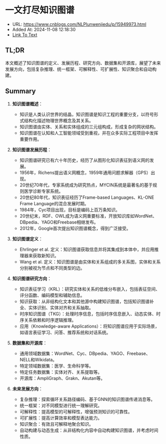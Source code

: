 # 一文打尽知识图谱
- URL: https://www.cnblogs.com/NLPlunwenjiedu/p/15949973.html
- Added At: 2024-11-08 12:18:30
- [Link To Text](2024-11-08-一文打尽知识图谱_raw.md)

## TL;DR
本文概述了知识图谱的定义、发展历程、研究方向、数据集和开源库，展望了未来发展方向，包括复杂推理、统一框架、可解释性、可扩展性、知识聚合和自动构建。

## Summary
1. **知识图谱概述**：
   - 知识是人类认识世界的结晶，知识图谱是知识工程的重要分支，以符号形式结构化描述物理世界概念及其关系。
   - 知识图谱由实体、关系和实体组成的三元组构成，形成复杂的网状结构。
   - 知识图谱在认知和人工智能领域受到重视，并在众多实际工程项目中发挥重要作用。

2. **知识图谱发展历程**：
   - 知识图谱研究已有六十年历史，经历了从图形化知识表征到语义网的发展。
   - 1956年，Richens提出语义网概念，1959年通用问题求解器（GPS）出现。
   - 20世纪70年代，专家系统成为研究热点，MYCIN系统是最著名的基于规则医学诊断专家系统。
   - 20世纪80年代，知识表征经历了Frame-based Languages、KL-ONE Frame Language的混合发展时期。
   - 1984年，Cyc项目出现，目标是编码上百万条知识。
   - 20世纪末，RDF、OWL成为语义网重要标准，开放知识库如WordNet、DBpedia、YAGO和Freebase相继发布。
   - 2012年，Google首次提出知识图谱概念，得到广泛接受。

3. **知识图谱定义**：
   - Ehrlinger et al. 定义：知识图谱获取信息并将其集成到本体中，并应用推理器来获取新知识。
   - Wang et al. 定义：知识图谱是由实体和关系组成的多关系图，实体和关系分别被视为节点和不同类型的边。

4. **知识图谱研究方向**：
   - 知识表征学习（KRL）：研究实体和关系的低维分布嵌入，包括表征空间、评分函数、编码模型和辅助信息。
   - 知识获取：从非结构化文本和其他源中构建知识图谱，包括知识图谱补全、实体识别、实体对齐和关系抽取。
   - 时序知识图谱（TKG）：处理时序信息，包括时序信息嵌入、动态实体、时序关系依赖和时序逻辑推理。
   - 应用（Knowledge-aware Applications）：将知识图谱应用于实际场景，如语言表征学习、问答、推荐系统和对话系统。

5. **数据集和开源库**：
   - 通用领域数据集：WordNet、Cyc、DBpedia、YAGO、Freebase、NELL和Wikidata。
   - 特定领域数据集：医学、生命科学等。
   - 特定任务数据集：实体对齐、关系提取等。
   - 开源库：AmpliGraph、Grakn、Akutan等。

6. **未来发展方向**：
   - 复杂推理：探索循环关系路径编码、基于GNN的知识图谱传递消息等。
   - 统一框架：对不同模型进行统一理解研究。
   - 可解释性：提高模型的可解释性，增强预测知识的可靠性。
   - 可扩展性：提高计算效率和模型表达能力。
   - 知识聚合：有效且可解释地聚合知识。
   - 自动构建与动态生成：从非结构化内容中自动构建知识图谱，并考虑时间性质。
